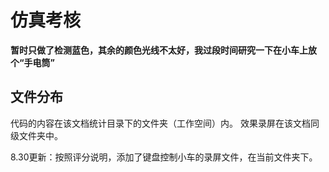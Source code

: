 # 仿真考核

**暂时只做了检测蓝色，其余的颜色光线不太好，我过段时间研究一下在小车上放个“手电筒”**

## 文件分布
代码的内容在该文档统计目录下的文件夹（工作空间）内。
效果录屏在该文档同级文件夹中。

8.30更新：按照评分说明，添加了键盘控制小车的录屏文件，在当前文件夹下。
